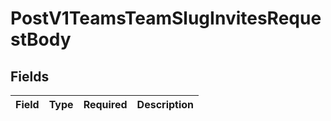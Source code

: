 # PostV1TeamsTeamSlugInvitesRequestBody


## Fields

| Field       | Type        | Required    | Description |
| ----------- | ----------- | ----------- | ----------- |